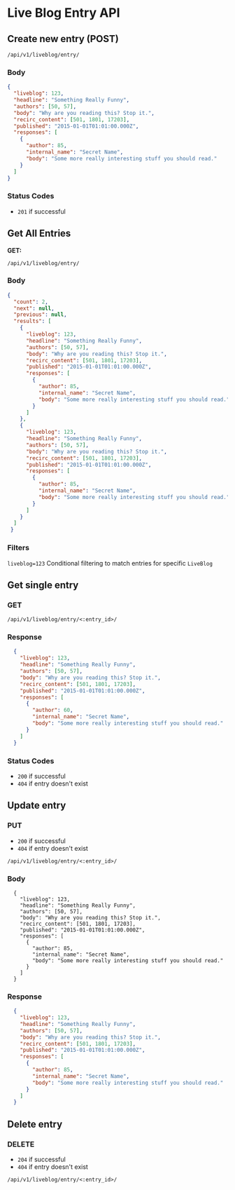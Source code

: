 # Live Blog Entry API

## Create new entry (POST)

```
/api/v1/liveblog/entry/
```

### Body

```json
{
  "liveblog": 123,
  "headline": "Something Really Funny",
  "authors": [50, 57],
  "body": "Why are you reading this? Stop it.",
  "recirc_content": [501, 1801, 17203],
  "published": "2015-01-01T01:01:00.000Z",
  "responses": [
    {
      "author": 85,
      "internal_name": "Secret Name",
      "body": "Some more really interesting stuff you should read."
    }
  ]
}
```

### Status Codes

- `201` if successful

## Get All Entries

**GET:**

```
/api/v1/liveblog/entry/
```

### Body

```json
{
  "count": 2,
  "next": null,
  "previous": null,
  "results": [
    {
      "liveblog": 123,
      "headline": "Something Really Funny",
      "authors": [50, 57],
      "body": "Why are you reading this? Stop it.",
      "recirc_content": [501, 1801, 17203],
      "published": "2015-01-01T01:01:00.000Z",
      "responses": [
        {
          "author": 85,
          "internal_name": "Secret Name",
          "body": "Some more really interesting stuff you should read."
        }
      ]
    },
    {
      "liveblog": 123,
      "headline": "Something Really Funny",
      "authors": [50, 57],
      "body": "Why are you reading this? Stop it.",
      "recirc_content": [501, 1801, 17203],
      "published": "2015-01-01T01:01:00.000Z",
      "responses": [
        {
          "author": 85,
          "internal_name": "Secret Name",
          "body": "Some more really interesting stuff you should read."
        }
      ]
    }
  ]
 }
```

### Filters

`liveblog=123` Conditional filtering to match entries for specific `LiveBlog`

## Get single entry

### GET

```
/api/v1/liveblog/entry/<:entry_id>/
```

### Response

```json
  {
    "liveblog": 123,
    "headline": "Something Really Funny",
    "authors": [50, 57],
    "body": "Why are you reading this? Stop it.",
    "recirc_content": [501, 1801, 17203],
    "published": "2015-01-01T01:01:00.000Z",
    "responses": [
      {
        "author": 60,
        "internal_name": "Secret Name",
        "body": "Some more really interesting stuff you should read."
      }
    ]
  }
```

### Status Codes

* `200` if successful
* `404` if entry doesn't exist


## Update entry

### PUT

* `200` if successful
* `404` if entry doesn't exist

```
/api/v1/liveblog/entry/<:entry_id>/
```

### Body
```
  {
    "liveblog": 123,
    "headline": "Something Really Funny",
    "authors": [50, 57],
    "body": "Why are you reading this? Stop it.",
    "recirc_content": [501, 1801, 17203],
    "published": "2015-01-01T01:01:00.000Z",
    "responses": [
      {
        "author": 85,
        "internal_name": "Secret Name",
        "body": "Some more really interesting stuff you should read."
      }
    ]
  }
```

### Response

```json
  {
    "liveblog": 123,
    "headline": "Something Really Funny",
    "authors": [50, 57],
    "body": "Why are you reading this? Stop it.",
    "recirc_content": [501, 1801, 17203],
    "published": "2015-01-01T01:01:00.000Z",
    "responses": [
      {
        "author": 85,
        "internal_name": "Secret Name",
        "body": "Some more really interesting stuff you should read."
      }
    ]
  }
```


## Delete entry

### DELETE

* `204` if successful
* `404` if entry doesn't exist

```
/api/v1/liveblog/entry/<:entry_id>/
```
